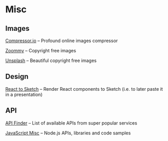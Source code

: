 # Misc

## Images

[Compressor.io](https://compressor.io) – Profound online images compressor

[Zoommy](https://zoommyapp.com) – Copyright free images

[Unsplash](https://unsplash.com) – Beautiful copyright free images

## Design

[React to Sketch](http://airbnb.io/react-sketchapp/) – Render React components to Sketch (i.e. to later paste it in a presentation)

## API

[API Finder](https://www.programmableweb.com/apis/directory) – List of available APIs from super popular services

[JavaScript Misc](https://github.com/sahat/hackathon-starter) – Node.js APIs, libraries and code samples